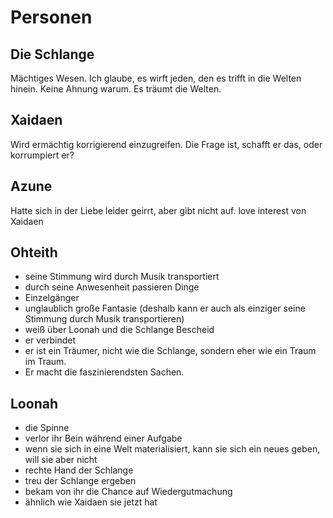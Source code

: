 Personen
=

Die Schlange
-

Mächtiges Wesen. Ich glaube, es wirft jeden, den es trifft in die Welten hinein. Keine Ahnung warum.
Es träumt die Welten.

Xaidaen
-

Wird ermächtig korrigierend einzugreifen. Die Frage ist, schafft er das, oder korrumpiert er?

Azune
-

Hatte sich in der Liebe leider geirrt, aber gibt nicht auf. love interest von Xaidaen

Ohteith
-

* seine Stimmung wird durch Musik transportiert
* durch seine Anwesenheit passieren Dinge
* Einzelgänger
* unglaublich große Fantasie (deshalb kann er auch als einziger seine Stimmung durch Musik transportieren)
* weiß über Loonah und die Schlange Bescheid
* er verbindet
* er ist ein Träumer, nicht wie die Schlange, sondern eher wie ein Traum im Traum.
* Er macht die faszinierendsten Sachen.

Loonah
-

* die Spinne
* verlor ihr Bein während einer Aufgabe
* wenn sie sich in eine Welt materialisiert, kann sie sich ein neues geben, will sie aber nicht
* rechte Hand der Schlange
* treu der Schlange ergeben
* bekam von ihr die Chance auf Wiedergutmachung
* ähnlich wie Xaidaen sie jetzt hat
